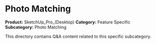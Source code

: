 # Photo Matching

**Product:** SketchUp_Pro_(Desktop)
**Category:** Feature Specific
**Subcategory:** Photo Matching

This directory contains Q&A content related to this specific subcategory.
